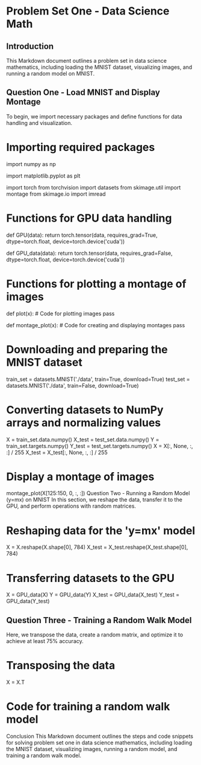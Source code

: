 # Problem Set One - Data Science Math

## Introduction
This Markdown document outlines a problem set in data science mathematics, including loading the MNIST dataset, visualizing images, and running a random model on MNIST.

## Question One - Load MNIST and Display Montage
To begin, we import necessary packages and define functions for data handling and visualization.

# Importing required packages
import numpy as np  

import matplotlib.pyplot as plt  

import torch from torchvision 
import datasets from skimage.util 
import montage from skimage.io import imread

# Functions for GPU data handling
def GPU(data):
    return torch.tensor(data, requires_grad=True, dtype=torch.float, device=torch.device('cuda'))

def GPU_data(data):
    return torch.tensor(data, requires_grad=False, dtype=torch.float, device=torch.device('cuda'))

# Functions for plotting a montage of images
def plot(x):
    # Code for plotting images
    pass

def montage_plot(x):
    # Code for creating and displaying montages
    pass

# Downloading and preparing the MNIST dataset
train_set = datasets.MNIST('./data', train=True, download=True)
test_set = datasets.MNIST('./data', train=False, download=True)

# Converting datasets to NumPy arrays and normalizing values
X = train_set.data.numpy()
X_test = test_set.data.numpy()
Y = train_set.targets.numpy()
Y_test = test_set.targets.numpy()
X = X[:, None, :, :] / 255
X_test = X_test[:, None, :, :] / 255

# Display a montage of images
montage_plot(X[125:150, 0, :, :])
Question Two - Running a Random Model (y=mx) on MNIST
In this section, we reshape the data, transfer it to the GPU, and perform operations with random matrices.

# Reshaping data for the 'y=mx' model
X = X.reshape(X.shape[0], 784)
X_test = X_test.reshape(X_test.shape[0], 784)

# Transferring datasets to the GPU
X = GPU_data(X)
Y = GPU_data(Y)
X_test = GPU_data(X_test)
Y_test = GPU_data(Y_test)

## Question Three - Training a Random Walk Model
Here, we transpose the data, create a random matrix, and optimize it to achieve at least 75% accuracy.

# Transposing the data
X = X.T

# Code for training a random walk model
Conclusion
This Markdown document outlines the steps and code snippets for solving problem set one in data science mathematics, including loading the MNIST dataset, visualizing images, running a random model, and training a random walk model.


